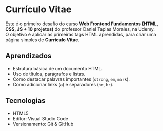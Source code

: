 # Currículo Vitae

Este é o primeiro desafio do curso **Web Frontend Fundamentos (HTML, CSS, JS + 10 projetos)** do professor Daniel Tapias Morales, na Udemy.  
O objetivo é aplicar as primeiras tags HTML aprendidas, para criar uma página simples de **Currículo Vitae**.

## Aprendizados
- Estrutura básica de um documento HTML.
- Uso de títulos, parágrafos e listas.
- Como destacar palavras importantes (`strong`, `em`, `mark`).
- Como adicionar links (`a`) e separadores (`hr`, `br`).


## Tecnologias
- HTML5  
- Editor: Visual Studio Code  
- Versionamento: Git & GitHub  
